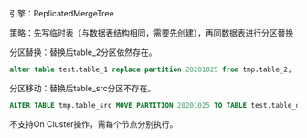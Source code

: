 引擎：ReplicatedMergeTree

策略：先写临时表（与数据表结构相同，需要先创建），再同数据表进行分区替换

分区替换：替换后table_2分区依然存在。

```sql
alter table test.table_1 replace partition 20201025 from tmp.table_2;
```

分区移动：替换后table_src分区不存在。

```sql
ALTER TABLE tmp.table_src MOVE PARTITION 20201025 TO TABLE test.table_dest;
```

不支持On Cluster操作，需每个节点分别执行。